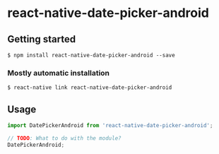 # react-native-date-picker-android

## Getting started

`$ npm install react-native-date-picker-android --save`

### Mostly automatic installation

`$ react-native link react-native-date-picker-android`

## Usage
```javascript
import DatePickerAndroid from 'react-native-date-picker-android';

// TODO: What to do with the module?
DatePickerAndroid;
```
